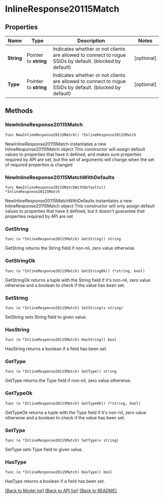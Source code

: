# InlineResponse20115Match

## Properties

Name | Type | Description | Notes
------------ | ------------- | ------------- | -------------
**String** | Pointer to **string** | Indicates whether or not clients are allowed to       connect to rogue SSIDs by default. (blocked by default) | [optional] 
**Type** | Pointer to **string** | Indicates whether or not clients are allowed to       connect to rogue SSIDs by default. (blocked by default) | [optional] 

## Methods

### NewInlineResponse20115Match

`func NewInlineResponse20115Match() *InlineResponse20115Match`

NewInlineResponse20115Match instantiates a new InlineResponse20115Match object
This constructor will assign default values to properties that have it defined,
and makes sure properties required by API are set, but the set of arguments
will change when the set of required properties is changed

### NewInlineResponse20115MatchWithDefaults

`func NewInlineResponse20115MatchWithDefaults() *InlineResponse20115Match`

NewInlineResponse20115MatchWithDefaults instantiates a new InlineResponse20115Match object
This constructor will only assign default values to properties that have it defined,
but it doesn't guarantee that properties required by API are set

### GetString

`func (o *InlineResponse20115Match) GetString() string`

GetString returns the String field if non-nil, zero value otherwise.

### GetStringOk

`func (o *InlineResponse20115Match) GetStringOk() (*string, bool)`

GetStringOk returns a tuple with the String field if it's non-nil, zero value otherwise
and a boolean to check if the value has been set.

### SetString

`func (o *InlineResponse20115Match) SetString(v string)`

SetString sets String field to given value.

### HasString

`func (o *InlineResponse20115Match) HasString() bool`

HasString returns a boolean if a field has been set.

### GetType

`func (o *InlineResponse20115Match) GetType() string`

GetType returns the Type field if non-nil, zero value otherwise.

### GetTypeOk

`func (o *InlineResponse20115Match) GetTypeOk() (*string, bool)`

GetTypeOk returns a tuple with the Type field if it's non-nil, zero value otherwise
and a boolean to check if the value has been set.

### SetType

`func (o *InlineResponse20115Match) SetType(v string)`

SetType sets Type field to given value.

### HasType

`func (o *InlineResponse20115Match) HasType() bool`

HasType returns a boolean if a field has been set.


[[Back to Model list]](../README.md#documentation-for-models) [[Back to API list]](../README.md#documentation-for-api-endpoints) [[Back to README]](../README.md)


